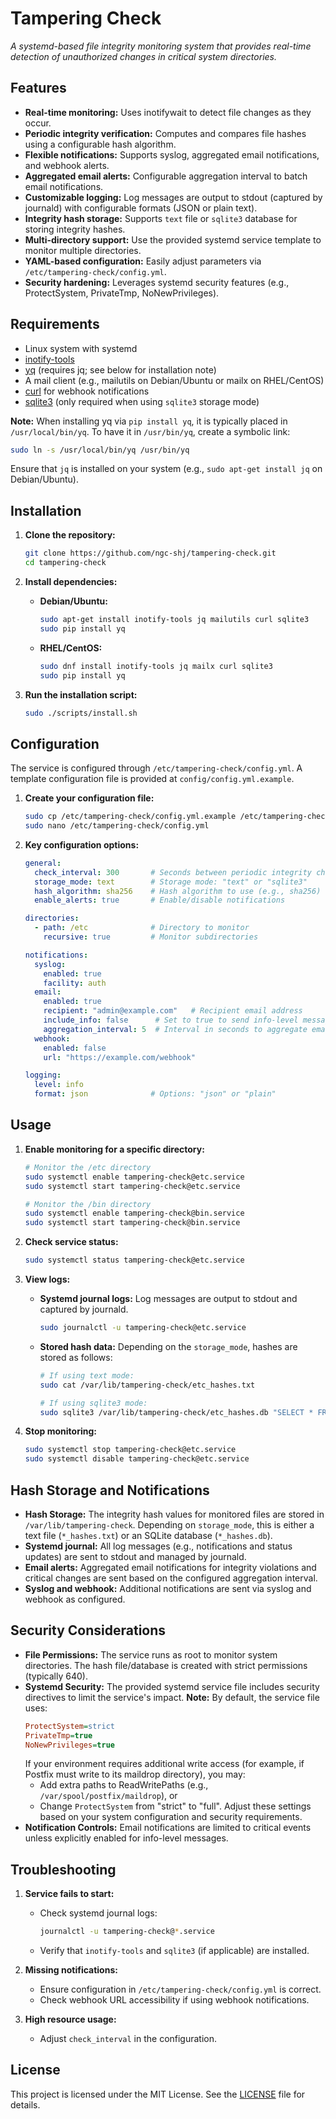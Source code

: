# Tampering Check

_A systemd-based file integrity monitoring system that provides real-time detection of unauthorized changes in critical system directories._

## Features

- **Real-time monitoring:** Uses inotifywait to detect file changes as they occur.
- **Periodic integrity verification:** Computes and compares file hashes using a configurable hash algorithm.
- **Flexible notifications:** Supports syslog, aggregated email notifications, and webhook alerts.
- **Aggregated email alerts:** Configurable aggregation interval to batch email notifications.
- **Customizable logging:** Log messages are output to stdout (captured by journald) with configurable formats (JSON or plain text).
- **Integrity hash storage:** Supports `text` file or `sqlite3` database for storing integrity hashes.
- **Multi-directory support:** Use the provided systemd service template to monitor multiple directories.
- **YAML-based configuration:** Easily adjust parameters via `/etc/tampering-check/config.yml`.
- **Security hardening:** Leverages systemd security features (e.g., ProtectSystem, PrivateTmp, NoNewPrivileges).

## Requirements

- Linux system with systemd
- [inotify-tools](https://github.com/rvoicilas/inotify-tools)
- [yq](https://github.com/kislyuk/yq) (requires jq; see below for installation note)
- A mail client (e.g., mailutils on Debian/Ubuntu or mailx on RHEL/CentOS)
- [curl](https://curl.se/) for webhook notifications
- [sqlite3](https://www.sqlite.org/) (only required when using `sqlite3` storage mode)

**Note:** When installing yq via `pip install yq`, it is typically placed in `/usr/local/bin/yq`. To have it in `/usr/bin/yq`, create a symbolic link:
```bash
sudo ln -s /usr/local/bin/yq /usr/bin/yq
```
Ensure that `jq` is installed on your system (e.g., `sudo apt-get install jq` on Debian/Ubuntu).

## Installation

1. **Clone the repository:**
   ```bash
   git clone https://github.com/ngc-shj/tampering-check.git
   cd tampering-check
   ```

2. **Install dependencies:**
   - **Debian/Ubuntu:**
     ```bash
     sudo apt-get install inotify-tools jq mailutils curl sqlite3
     sudo pip install yq
     ```
   - **RHEL/CentOS:**
     ```bash
     sudo dnf install inotify-tools jq mailx curl sqlite3
     sudo pip install yq
     ```

3. **Run the installation script:**
   ```bash
   sudo ./scripts/install.sh
   ```

## Configuration

The service is configured through `/etc/tampering-check/config.yml`. A template configuration file is provided at `config/config.yml.example`.

1. **Create your configuration file:**
   ```bash
   sudo cp /etc/tampering-check/config.yml.example /etc/tampering-check/config.yml
   sudo nano /etc/tampering-check/config.yml
   ```

2. **Key configuration options:**

   ```yaml
   general:
     check_interval: 300       # Seconds between periodic integrity checks
     storage_mode: text        # Storage mode: "text" or "sqlite3"
     hash_algorithm: sha256    # Hash algorithm to use (e.g., sha256)
     enable_alerts: true       # Enable/disable notifications

   directories:
     - path: /etc              # Directory to monitor
       recursive: true         # Monitor subdirectories

   notifications:
     syslog:
       enabled: true
       facility: auth
     email:
       enabled: true
       recipient: "admin@example.com"   # Recipient email address
       include_info: false      # Set to true to send info-level messages via email
       aggregation_interval: 5  # Interval in seconds to aggregate email notifications
     webhook:
       enabled: false
       url: "https://example.com/webhook"

   logging:
     level: info
     format: json              # Options: "json" or "plain"
   ```

## Usage

1. **Enable monitoring for a specific directory:**
   ```bash
   # Monitor the /etc directory
   sudo systemctl enable tampering-check@etc.service
   sudo systemctl start tampering-check@etc.service
   
   # Monitor the /bin directory
   sudo systemctl enable tampering-check@bin.service
   sudo systemctl start tampering-check@bin.service
   ```

2. **Check service status:**
   ```bash
   sudo systemctl status tampering-check@etc.service
   ```

3. **View logs:**
   - **Systemd journal logs:**
     Log messages are output to stdout and captured by journald.
     ```bash
     sudo journalctl -u tampering-check@etc.service
     ```
   - **Stored hash data:**
     Depending on the `storage_mode`, hashes are stored as follows:
     ```bash
     # If using text mode:
     sudo cat /var/lib/tampering-check/etc_hashes.txt
     
     # If using sqlite3 mode:
     sudo sqlite3 /var/lib/tampering-check/etc_hashes.db "SELECT * FROM hashes;"
     ```

4. **Stop monitoring:**
   ```bash
   sudo systemctl stop tampering-check@etc.service
   sudo systemctl disable tampering-check@etc.service
   ```

## Hash Storage and Notifications

- **Hash Storage:**
  The integrity hash values for monitored files are stored in `/var/lib/tampering-check`. Depending on `storage_mode`, this is either a text file (`*_hashes.txt`) or an SQLite database (`*_hashes.db`).
- **Systemd journal:**
  All log messages (e.g., notifications and status updates) are sent to stdout and managed by journald.
- **Email alerts:**
  Aggregated email notifications for integrity violations and critical changes are sent based on the configured aggregation interval.
- **Syslog and webhook:**
  Additional notifications are sent via syslog and webhook as configured.

## Security Considerations

- **File Permissions:**
  The service runs as root to monitor system directories. The hash file/database is created with strict permissions (typically 640).
- **Systemd Security:**
  The provided systemd service file includes security directives to limit the service's impact.
  **Note:** By default, the service file uses:
  ```ini
  ProtectSystem=strict
  PrivateTmp=true
  NoNewPrivileges=true
  ```
  If your environment requires additional write access (for example, if Postfix must write to its maildrop directory), you may:
  - Add extra paths to ReadWritePaths (e.g., `/var/spool/postfix/maildrop`), or
  - Change `ProtectSystem` from "strict" to "full".
  Adjust these settings based on your system configuration and security requirements.
- **Notification Controls:**
  Email notifications are limited to critical events unless explicitly enabled for info-level messages.

## Troubleshooting

1. **Service fails to start:**
   - Check systemd journal logs:
     ```bash
     journalctl -u tampering-check@*.service
     ```
   - Verify that `inotify-tools` and `sqlite3` (if applicable) are installed.

2. **Missing notifications:**
   - Ensure configuration in `/etc/tampering-check/config.yml` is correct.
   - Check webhook URL accessibility if using webhook notifications.

3. **High resource usage:**
   - Adjust `check_interval` in the configuration.

## License

This project is licensed under the MIT License. See the [LICENSE](LICENSE) file for details.


